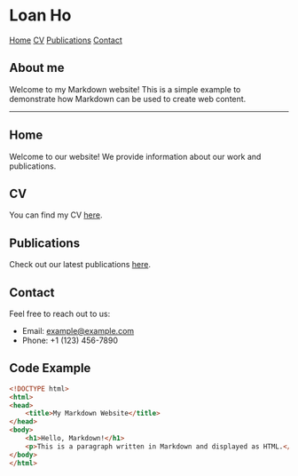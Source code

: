 # Loan Ho
 [Home](#home)  [CV](#cv)  [Publications](#publications)  [Contact](#contact)

## About me
Welcome to my Markdown website! This is a simple example to demonstrate how Markdown can be used to create web content.



---

## Home

Welcome to our website! We provide information about our work and publications.

## CV

You can find my CV [here](#cv).

## Publications

Check out our latest publications [here](#publications).

## Contact

Feel free to reach out to us:
- Email: [example@example.com](mailto:example@example.com)
- Phone: +1 (123) 456-7890

## Code Example
```html
<!DOCTYPE html>
<html>
<head>
    <title>My Markdown Website</title>
</head>
<body>
    <h1>Hello, Markdown!</h1>
    <p>This is a paragraph written in Markdown and displayed as HTML.</p>
</body>
</html>
